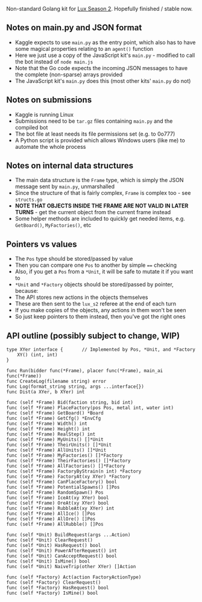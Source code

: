 Non-standard Golang kit for [Lux Season 2](https://github.com/Lux-AI-Challenge/Lux-Design-S2). Hopefully finished / stable now.

## Notes on main.py and JSON format

* Kaggle expects to use `main.py` as the entry point, which also has to have some magical properties relating to an `agent()` function
* Here we just use a copy of the JavaScript kit's `main.py` - modified to call the bot instead of `node main.js`
* Note that the Go code expects the incoming JSON messages to have the complete (non-sparse) arrays provided
* The JavaScript kit's `main.py` does this (most other kits' `main.py` do not)

## Notes on submissions

* Kaggle is running Linux
* Submissions need to be `tar.gz` files containing `main.py` and the compiled bot
* The bot file at least needs its file permissions set (e.g. to 0o777)
* A Python script is provided which allows Windows users (like me) to automate the whole process

## Notes on internal data structures

* The main data structure is the `Frame` type, which is simply the JSON message sent by `main.py`, unmarshalled
* Since the structure of that is fairly complex, `Frame` is complex too - see `structs.go`
* **NOTE THAT OBJECTS INSIDE THE FRAME ARE NOT VALID IN LATER TURNS** - get the current object from the current frame instead
* Some helper methods are included to quickly get needed items, e.g. `GetBoard()`, `MyFactories()`, etc

## Pointers vs values

* The `Pos` type should be stored/passed by value
* Then you can compare one `Pos` to another by simple `==` checking
* Also, if you get a `Pos` from a `*Unit`, it will be safe to mutate it if you want to
* `*Unit` and `*Factory` objects should be stored/passed by pointer, because:
* The API stores new actions in the objects themselves
* These are then sent to the `lux_s2` referee at the end of each turn
* If you make copies of the objects, any actions in them won't be seen
* So just keep pointers to them instead, then you've got the right ones

## API outline (possibly subject to change, WIP)

```golang
type XYer interface {		// Implemented by Pos, *Unit, and *Factory
	XY() (int, int)
}

func Run(bidder func(*Frame), placer func(*Frame), main_ai func(*Frame))
func CreateLog(filename string) error
func Log(format_string string, args ...interface{})
func Dist(a XYer, b XYer) int

func (self *Frame) Bid(faction string, bid int)
func (self *Frame) PlaceFactory(pos Pos, metal int, water int)
func (self *Frame) GetBoard() *Board
func (self *Frame) GetCfg() *EnvCfg
func (self *Frame) Width() int
func (self *Frame) Height() int
func (self *Frame) RealStep() int 
func (self *Frame) MyUnits() []*Unit
func (self *Frame) TheirUnits() []*Unit
func (self *Frame) AllUnits() []*Unit
func (self *Frame) MyFactories() []*Factory
func (self *Frame) TheirFactories() []*Factory
func (self *Frame) AllFactories() []*Factory
func (self *Frame) FactoryByStrain(n int) *Factory
func (self *Frame) FactoryAt(xy XYer) *Factory
func (self *Frame) CanPlaceFactory() bool
func (self *Frame) PotentialSpawns() []Pos
func (self *Frame) RandomSpawn() Pos
func (self *Frame) IceAt(xy XYer) bool
func (self *Frame) OreAt(xy XYer) bool
func (self *Frame) RubbleAt(xy XYer) int
func (self *Frame) AllIce() []Pos
func (self *Frame) AllOre() []Pos
func (self *Frame) AllRubble() []Pos

func (self *Unit) BuildRequest(args ...Action)
func (self *Unit) ClearRequest()
func (self *Unit) HasRequest() bool
func (self *Unit) PowerAfterRequest() int
func (self *Unit) CanAcceptRequest() bool
func (self *Unit) IsMine() bool
func (self *Unit) NaiveTrip(other XYer) []Action

func (self *Factory) Act(action FactoryActionType)
func (self *Factory) ClearRequest()
func (self *Factory) HasRequest() bool
func (self *Factory) IsMine() bool
```
